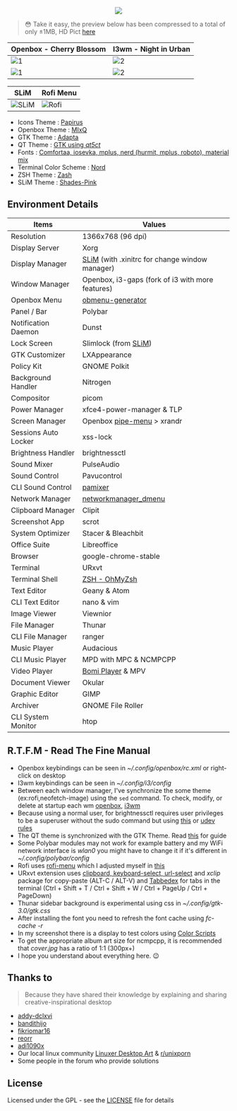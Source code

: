 <p align="center"><a name="top" href="https://github.com/owl4ce/HZLabs"><img src="https://dotfiles.github.io/images/dotfiles-logo.png"></a></p>

> :flushed: Take it easy, the preview below has been compressed to a total of only ±1MB, HD Pict [here](https://ibb.co/album/LkLfYw)

Openbox - Cherry Blossom | I3wm - Night in Urban
|--|--|
![1](https://raw.githubusercontent.com/owl4ce/HZLabs/master/%40assets/preview-openbox-1.jpg) | ![2](https://raw.githubusercontent.com/owl4ce/HZLabs/master/%40assets/preview-i3wm-1.jpg)
![1](https://raw.githubusercontent.com/owl4ce/HZLabs/master/%40assets/preview-openbox-2.jpg) | ![2](https://raw.githubusercontent.com/owl4ce/HZLabs/master/%40assets/preview-i3wm-2.jpg)

SLiM | Rofi Menu
|--|--|
![SLiM](https://raw.githubusercontent.com/owl4ce/HZLabs/master/%40assets/preview-slim.jpg) | ![Rofi](https://raw.githubusercontent.com/owl4ce/HZLabs/master/%40assets/preview-rofi.gif)

- Icons Theme           : [Papirus](https://github.com/PapirusDevelopmentTeam/papirus-icon-theme)
- Openbox Theme         : [MIxQ](https://github.com/owl4ce/Yet-Another-OBT)
- GTK Theme             : [Adapta](https://github.com/adapta-project/adapta-gtk-theme)
- QT Theme              : [GTK using _qt5ct_](https://wiki.archlinux.org/index.php/Qt#GTK_and_Qt)
- Fonts                 : [Comfortaa, iosevka, mplus, nerd (hurmit, mplus, roboto), material mix](https://github.com/owl4ce/HZLabs/tree/master/.fonts)
- Terminal Color Scheme : [Nord](https://github.com/arcticicestudio/nord-xresources)
- ZSH Theme             : [Zash](https://github.com/owl4ce/HZLabs/tree/master/.oh-my-zsh/themes)
- SLiM Theme            : [Shades-Pink](https://github.com/owl4ce/HZLabs/tree/master/Others/SLiM)

## Environment Details
| Items                | Values                                                                                               |
|----------------------|------------------------------------------------------------------------------------------------------|
| Resolution           | 1366x768 (96 dpi)                                                                                    |
| Display Server       | Xorg                                                                                                 |
| Display Manager      | [SLiM](https://wiki.archlinux.org/index.php/SLiM) (with .xinitrc for change window manager)          |
| Window Manager       | Openbox, i3-gaps (fork of i3 with more features)                                                     |
| Openbox Menu         | [obmenu-generator](https://github.com/trizen/obmenu-generator)                                       |
| Panel / Bar          | Polybar                                                                                              |
| Notification Daemon  | Dunst                                                                                                |
| Lock Screen          | Slimlock (from [SLiM](https://wiki.archlinux.org/index.php/SLiM))                                    |
| GTK Customizer       | LXAppearance                                                                                         |
| Policy Kit           | GNOME Polkit                                                                                         |
| Background Handler   | Nitrogen                                                                                             |
| Compositor           | picom                                                                                                |
| Power Manager        | xfce4-power-manager & TLP                                                                            |
| Screen Manager       | Openbox [pipe-menu](https://github.com/owl4ce/HZLabs/tree/master/.config/openbox/pipe-menu) > xrandr |
| Sessions Auto Locker | xss-lock                                                                                             |
| Brightness Handler   | brightnessctl                                                                                        |
| Sound Mixer          | PulseAudio                                                                                           |
| Sound Control        | Pavucontrol                                                                                          |
| CLI Sound Control    | [pamixer](https://github.com/cdemoulins/pamixer)                                                     |
| Network Manager      | [networkmanager_dmenu](https://github.com/firecat53/networkmanager-dmenu)                            |
| Clipboard Manager    | Clipit                                                                                               |
| Screenshot App       | scrot                                                                                                |
| System Optimizer     | Stacer & Bleachbit                                                                                   |
| Office Suite         | Libreoffice                                                                                          |
| Browser              | google-chrome-stable                                                                                 |
| Terminal             | URxvt                                                                                                |
| Terminal Shell       | [ZSH - OhMyZsh](https://github.com/ohmyzsh/ohmyzsh)                                                  |
| Text Editor          | Geany & Atom                                                                                         |
| CLI Text Editor      | nano & vim                                                                                           |
| Image Viewer         | Viewnior                                                                                             |
| File Manager         | Thunar                                                                                               |
| CLI File Manager     | ranger                                                                                               |
| Music Player         | Audacious                                                                                            |
| CLI Music Player     | MPD with MPC & NCMPCPP                                                                               |
| Video Player         | [Bomi Player](https://bomi-player.github.io/) & MPV                                                  |
| Document Viewer      | Okular                                                                                               |
| Graphic Editor       | GIMP                                                                                                 |
| Archiver             | GNOME File Roller                                                                                    |
| CLI System Monitor   | htop                                                                                                 |

## R.T.F.M - Read The Fine Manual
- Openbox keybindings can be seen in _~/.config/openbox/rc.xml_ or right-click on desktop
- I3wm keybindings can be seen in _~/.config/i3/config_
- Between each window manager, I've synchronize the some theme (ex:rofi,neofetch-image) using the `sed` command. To check, modify, or delete at startup each wm [openbox](https://github.com/owl4ce/HZLabs/blob/master/.config/openbox/autostart), [i3wm](https://github.com/owl4ce/HZLabs/blob/master/.config/i3/autostart)
- Because using a normal user, for brightnessctl requires user privileges to be a superuser without the sudo command but using [this](https://unix.stackexchange.com/questions/79692/running-program-as-root-without-using-sudo-with-normal-user-account) or [udev rules](https://wiki.archlinux.org/index.php/backlight)
- The QT theme is synchronized with the GTK Theme. Read [this](https://wiki.archlinux.org/index.php/Qt#GTK_and_Qt) for guide
- Some Polybar modules may not work for example battery and my WiFi network interface is _wlan0_ you might have to change it if it's different in _~/.config/polybar/config_
- Rofi uses [rofi-menu](https://gitlab.com/vahnrr/rofi-menus) which I adjusted myself in [this](https://github.com/owl4ce/HZLabs/tree/master/.config/rofi)
- URxvt extension uses [clipboard, keyboard-select, url-select](https://github.com/muennich/urxvt-perls) and _xclip_ package for copy-paste (ALT-C / ALT-V) and [Tabbedex](https://github.com/mina86/urxvt-tabbedex) for tabs in the terminal (Ctrl + Shift + T / Ctrl + Shift + W / Ctrl + PageUp / Ctrl + PageDown)
- Thunar sidebar background is experimental using css in _~/.config/gtk-3.0/gtk.css_
- After installing the font you need to refresh the font cache using _fc-cache -r_
- In my screenshot there is a display to test colors using [Color Scripts](https://github.com/stark/Color-Scripts)
- To get the appropriate album art size for ncmpcpp, it is recommended that _cover.jpg_ has a ratio of 1:1 (300px+)
- I hope you understand about everything here. :wink:

## Thanks to
> Because they have shared their knowledge by explaining and sharing creative-inspirational desktop
- [addy-dclxvi](https://github.com/addy-dclxvi)
- [bandithijo](https://github.com/bandithijo)
- [fikriomar16](https://github.com/fikriomar16)
- [reorr](https://github.com/reorr)
- [adi1090x](https://github.com/adi1090x)
- Our local linux community [Linuxer Desktop Art](https://web.facebook.com/groups/linuxart) & [r/unixporn](https://www.reddit.com/r/unixporn/)
- Some people in the forum who provide solutions

## License
Licensed under the GPL - see the [LICENSE](LICENSE) file for details
